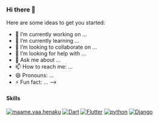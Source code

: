 ### Hi there 👋


Here are some ideas to get you started:

- 🔭 I’m currently working on ...
- 🌱 I’m currently learning ...
- 👯 I’m looking to collaborate on ...
- 🤔 I’m looking for help with ...
- 💬 Ask me about ...
- 📫 How to reach me: ...
- 😄 Pronouns: ...
- ⚡ Fun fact: ...
-->

#### Skills

[![maame.yaa.henaku](https://img.shields.io/badge/maame.yaa.henaku-E4405F?style=for-the-badge&logo=instagram&logoColor=white)](https://instagram.com/maame.yaa.henaku)
[![Dart](https://img.shields.io/badge/Dart-0175C2?style=for-the-badge&logo=dart&logoColor=white)](https://github.com/myaamanko)
[![Flutter](https://img.shields.io/badge/Flutter-02569B?style=for-the-badge&logo=flutter&logoColor=white)](https://github.com/myaamanko)
[![python](https://img.shields.io/badge/Python-3776AB?style=for-the-badge&logo=python&logoColor=white)](https://github.com/myaamanko)
[![Django](https://img.shields.io/badge/Django-092E20?style=for-the-badge&logo=django&logoColor=white)](https://github.com/myaamanko)

